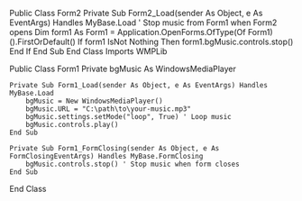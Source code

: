 Public Class Form2
    Private Sub Form2_Load(sender As Object, e As EventArgs) Handles MyBase.Load
        ' Stop music from Form1 when Form2 opens
        Dim form1 As Form1 = Application.OpenForms.OfType(Of Form1)().FirstOrDefault()
        If form1 IsNot Nothing Then
            form1.bgMusic.controls.stop()
        End If
    End Sub
End Class
Imports WMPLib

Public Class Form1
    Private bgMusic As WindowsMediaPlayer

    Private Sub Form1_Load(sender As Object, e As EventArgs) Handles MyBase.Load
        bgMusic = New WindowsMediaPlayer()
        bgMusic.URL = "C:\path\to\your-music.mp3"
        bgMusic.settings.setMode("loop", True) ' Loop music
        bgMusic.controls.play()
    End Sub

    Private Sub Form1_FormClosing(sender As Object, e As FormClosingEventArgs) Handles MyBase.FormClosing
        bgMusic.controls.stop() ' Stop music when form closes
    End Sub
End Class

